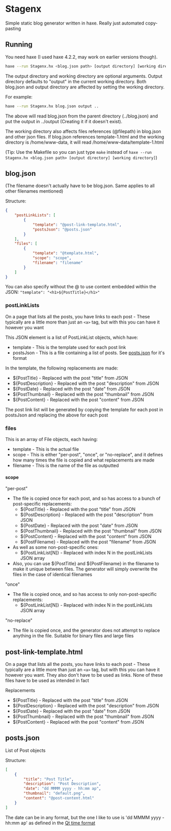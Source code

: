 # Stagenx

Simple static blog generator written in haxe. Really just automated copy-pasting

## Running

You need haxe (I used haxe 4.2.2, may work on earlier versions though).

```bash
haxe --run Stagenx.hx <blog.json path> [output directory] [working directory]
```

The output directory and working directory are optional arguments. Output directory defaults to "output" in the current working directory. Both blog.json and output directory are affected by setting the working directory.

For example:

```bash
haxe --run Stagenx.hx blog.json output ..
```

The above will read blog.json from the parent directory (../blog.json) and put the output in ../output (Creating it if it doesn't exist).

The working directory also affects files references (@filepath) in blog.json and other json files. If blog.json references template-1.html and the working directory is /home/www-data, it will read /home/www-data/template-1.html

(Tip: Use the Makefile so you can just type `make` instead of `haxe --run Stagenx.hx <blog.json path> [output directory] [working directory]`)

## blog.json

(The filename doesn't actually have to be blog.json. Same applies to all other filenames mentioned)

Structure:

```json
{
	"postLinkLists": [
		{
			"template": "@post-link-template.html",
			"postsJson": "@posts.json"
		}
	],
	"files": [
		{
			"template": "@template.html",
			"scope": "scope",
			"filename": "filename"
		}
	]
}
```

You can also specify without the @ to use content embedded within the JSON: `"template": "<h1>${PostTitle}</h1>"`

### postLinkLists

On a page that lists all the posts, you have links to each post - These typically are a little more than just an `<a>` tag, but with this you can have it however you want

This JSON element is a list of PostLinkList objects, which have:
- template - This is the template used for each post link
- postsJson - This is a file containing a list of posts. See [posts.json](#postsjson) for it's format

In the template, the following replacements are made:
- ${PostTitle} - Replaced with the post "title" from JSON
- ${PostDescription} - Replaced with the post "description" from JSON
- ${PostDate} - Replaced with the post "date" from JSON
- ${PostThumbnail} - Replaced with the post "thumbnail" from JSON
- ${PostContent} - Replaced with the post "content" from JSON

The post link list will be generated by copying the template for each post in postsJson and replacing the above for each post

### files

This is an array of File objects, each having:
- template - This is the actual file
- scope - This is either "per-post", "once", or "no-replace", and it defines how many times the file is copied and what replacements are made
- filename - This is the name of the file as outputted

#### scope

"per-post"
- The file is copied once for each post, and so has access to a bunch of post-specific replacements:
	- ${PostTitle} - Replaced with the post "title" from JSON
	- ${PostDescription} - Replaced with the post "description" from JSON
	- ${PostDate} - Replaced with the post "date" from JSON
	- ${PostThumbnail} - Replaced with the post "thumbnail" from JSON
	- ${PostContent} - Replaced with the post "content" from JSON
	- ${PostFilename} - Replaced with the post "filename" from JSON
- As well as some non-post-specific ones:
	- ${PostLinkList[N]} - Replaced with index N in the postLinkLists JSON array
- Also, you can use ${PostTitle} and ${PostFilename} in the filename to make it unique between files. The generator will simply overwrite the files in the case of identical filenames

"once"
- The file is copied once, and so has access to only non-post-specific replacements:
	- ${PostLinkList[N]} - Replaced with index N in the postLinkLists JSON array

"no-replace"
- The file is copied once, and the generator does not attempt to replace anything in the file. Suitable for binary files and large files

## post-link-template.html

On a page that lists all the posts, you have links to each post - These typically are a little more than just an `<a>` tag, but with this you can have it however you want. They also don't have to be used as links. None of these files have to be used as intended in fact

Replacements
- ${PostTitle} - Replaced with the post "title" from JSON
- ${PostDescription} - Replaced with the post "description" from JSON
- ${PostDate} - Replaced with the post "date" from JSON
- ${PostThumbnail} - Replaced with the post "thumbnail" from JSON
- ${PostContent} - Replaced with the post "content" from JSON

## posts.json

List of Post objects

Structure:

```json
[
	{
		"title": "Post Title",
		"description": "Post Description",
		"date": "dd MMMM yyyy - hh:mm ap",
		"thumbnail": "default.png",
		"content": "@post-content.html"
	}
]
```

The date can be in any format, but the one I like to use is 'dd MMMM yyyy - hh:mm ap' as defined in the [Qt time format](https://doc.qt.io/qt-5/qml-qtqml-qt.html#formatDateTime-method)
